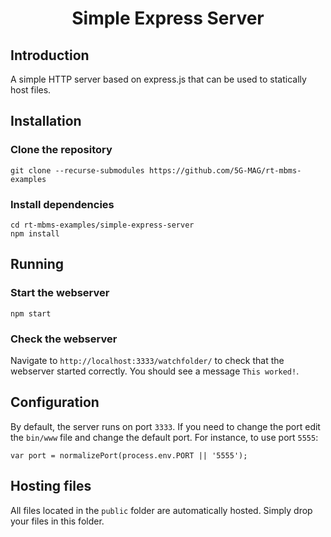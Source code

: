 <h1 align="center">Simple Express Server</h1>

## Introduction

A simple HTTP server based on express.js that can be used to statically host files.

## Installation

### Clone the repository

````
git clone --recurse-submodules https://github.com/5G-MAG/rt-mbms-examples
```` 

### Install dependencies

````
cd rt-mbms-examples/simple-express-server
npm install
````

## Running
### Start the webserver

````
npm start
````
### Check the webserver

Navigate to `http://localhost:3333/watchfolder/` to check that the webserver started correctly. You should see a
message `This worked!`.

## Configuration

By default, the server runs on port `3333`. If you need to change the port edit
the `bin/www` file and change the default port. For instance, to use port `5555`:

````
var port = normalizePort(process.env.PORT || '5555');
````

## Hosting files

All files located in the `public` folder are automatically hosted. Simply drop your files in this folder.
